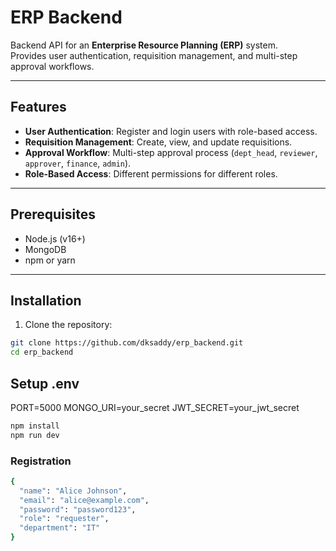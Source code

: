# ERP Backend

Backend API for an **Enterprise Resource Planning (ERP)** system.  
Provides user authentication, requisition management, and multi-step approval workflows.

---

## Features

- **User Authentication**: Register and login users with role-based access.
- **Requisition Management**: Create, view, and update requisitions.
- **Approval Workflow**: Multi-step approval process (`dept_head`, `reviewer`, `approver`, `finance`, `admin`).
- **Role-Based Access**: Different permissions for different roles.

---

## Prerequisites

- Node.js (v16+)
- MongoDB
- npm or yarn

---

## Installation

1. Clone the repository:

```bash
git clone https://github.com/dksaddy/erp_backend.git
cd erp_backend

```

## Setup .env
PORT=5000
MONGO_URI=your_secret
JWT_SECRET=your_jwt_secret

```bash
npm install
npm run dev

```

### Registration
```bash
{
  "name": "Alice Johnson",
  "email": "alice@example.com",
  "password": "password123",
  "role": "requester",
  "department": "IT"
}
```


